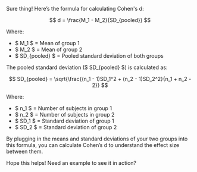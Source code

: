 Sure thing! Here’s the formula for calculating Cohen's d:

$$ d = \frac{M_1 - M_2}{SD_{pooled}} $$

Where:
- $ M_1 $ = Mean of group 1
- $ M_2 $ = Mean of group 2
- $ SD_{pooled} $ = Pooled standard deviation of both groups

The pooled standard deviation ($ SD_{pooled} $) is calculated as:

$$ SD_{pooled} = \sqrt{\frac{(n_1 - 1)SD_1^2 + (n_2 - 1)SD_2^2}{n_1 + n_2 - 2}} $$

Where:
- $ n_1 $ = Number of subjects in group 1
- $ n_2 $ = Number of subjects in group 2
- $ SD_1 $ = Standard deviation of group 1
- $ SD_2 $ = Standard deviation of group 2

By plugging in the means and standard deviations of your two groups into this formula, you can calculate Cohen’s d to understand the effect size between them.

Hope this helps! Need an example to see it in action?
